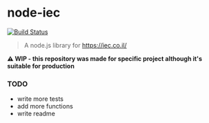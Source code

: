 # node-iec

[![Build Status](https://travis-ci.org/yoavmmn/node-iec.svg?branch=master)](https://travis-ci.org/yoavmmn/node-iec)

> A node.js library for https://iec.co.il/

**⚠️ WIP - this repository was made for specific project although it's suitable for production**

### TODO

- write more tests
- add more functions
- write readme
